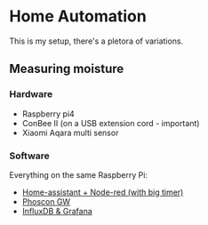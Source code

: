 # Home Automation

This is my setup, there's a pletora of variations.

## Measuring moisture

### Hardware

- Raspberry pi4
- ConBee II (on a USB extension cord - important)
- Xiaomi Aqara multi sensor

### Software

Everything on the same Raspberry Pi:
- [Home-assistant + Node-red (with big timer)](ha/docker-compose.yml)
- [Phoscon GW](https://www.phoscon.de/en/conbee2)
- [InfluxDB & Grafana](https://github.com/Praqma/rasb-influxdb)
